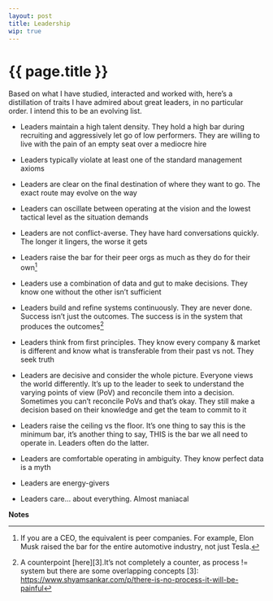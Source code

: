 ```yaml
---
layout: post
title: Leadership 
wip: true  
---
```


# {{ page.title }}

Based on what I have studied, interacted and worked with, here’s a distillation of traits I have admired about great leaders, in no particular order. I intend this to be an evolving list. 

* Leaders maintain a high talent density. They hold a high bar during recruiting and aggressively let go of low performers. They are willing to live with the pain of an empty seat over a mediocre hire

* Leaders typically violate at least one of the standard management axioms

* Leaders are clear on the final destination of where they want to go. The exact route may evolve on the way

* Leaders can oscillate between operating at the vision and the lowest tactical level as the situation demands

* Leaders are not conflict-averse. They have hard conversations quickly. The longer it lingers, the worse it gets 

* Leaders raise the bar for their peer orgs as much as they do for their own[^1]

* Leaders use a combination of data and gut to make decisions. They know one without the other isn’t sufficient 

* Leaders build and refine systems continuously. They are never done. Success isn’t just the outcomes. The success is in the system that produces the outcomes[^2] 

* Leaders think from first principles. They know every company & market is different and know what is transferable from their past vs not. They seek truth 

* Leaders are decisive and consider the whole picture. Everyone views the world differently. It’s up to the leader to seek to understand the varying points of view (PoV) and reconcile them into a decision. Sometimes you can’t reconcile PoVs and that’s okay. They still make a decision based on their knowledge and get the team to commit to it

* Leaders raise the ceiling vs the floor. It’s one thing to say this is the minimum bar, it’s another thing to say, THIS is the bar we all need to operate in. Leaders often do the latter.

* Leaders are comfortable operating in ambiguity. They know perfect data is a myth

* Leaders are energy-givers 

* Leaders care... about everything. Almost maniacal 

**Notes**

[^1]: If you are a CEO, the equivalent is peer companies. For example, Elon Musk raised the bar for the entire automotive industry, not just Tesla.
[^2]: A counterpoint [here][3].It’s not completely a counter, as process != system but there are some overlapping concepts
[3]: https://www.shyamsankar.com/p/there-is-no-process-it-will-be-painful 

